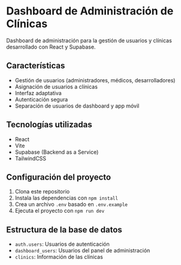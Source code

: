 # Dashboard de Administración de Clínicas

Dashboard de administración para la gestión de usuarios y clínicas desarrollado con React y Supabase.

## Características

- Gestión de usuarios (administradores, médicos, desarrolladores)
- Asignación de usuarios a clínicas
- Interfaz adaptativa
- Autenticación segura
- Separación de usuarios de dashboard y app móvil

## Tecnologías utilizadas

- React
- Vite
- Supabase (Backend as a Service)
- TailwindCSS

## Configuración del proyecto

1. Clona este repositorio
2. Instala las dependencias con `npm install`
3. Crea un archivo `.env` basado en `.env.example`
4. Ejecuta el proyecto con `npm run dev`

## Estructura de la base de datos

- `auth.users`: Usuarios de autenticación
- `dashboard_users`: Usuarios del panel de administración
- `clinics`: Información de las clínicas